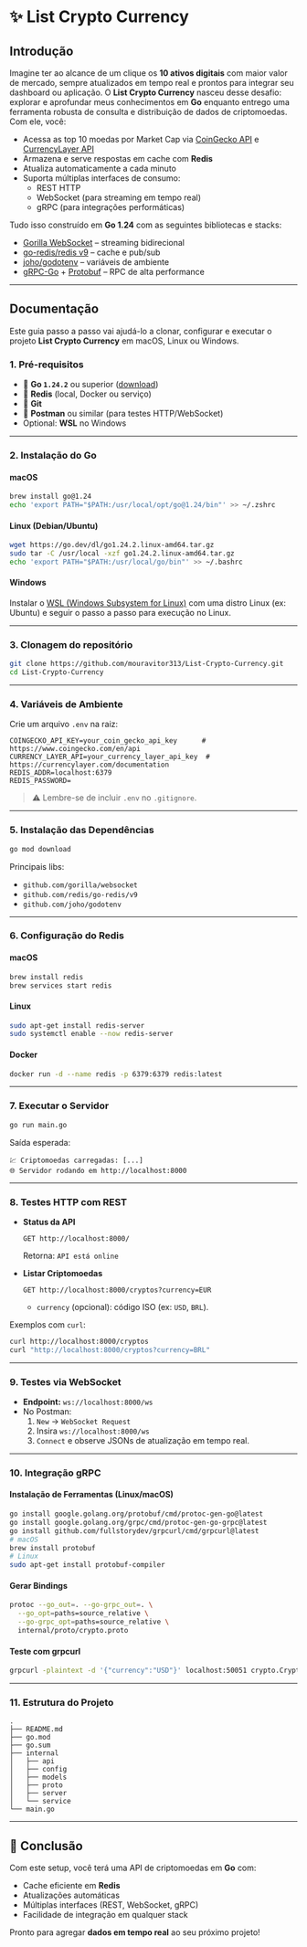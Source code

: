 # ✨ List Crypto Currency

## Introdução

Imagine ter ao alcance de um clique os **10 ativos digitais** com maior valor de mercado, sempre atualizados em tempo real e prontos para integrar seu dashboard ou aplicação.
O **List Crypto Currency** nasceu desse desafio: explorar e aprofundar meus conhecimentos em **Go** enquanto entrego uma ferramenta robusta de consulta e distribuição de dados de criptomoedas. Com ele, você:

- Acessa as top 10 moedas por Market Cap via [CoinGecko API](https://www.coingecko.com/en/api) e [CurrencyLayer API](https://currencylayer.com/documentation)
- Armazena e serve respostas em cache com **Redis**
- Atualiza automaticamente a cada minuto
- Suporta múltiplas interfaces de consumo:
  - REST HTTP
  - WebSocket (para streaming em tempo real)
  - gRPC (para integrações performáticas)

Tudo isso construído em **Go 1.24** com as seguintes bibliotecas e stacks:

- [Gorilla WebSocket](https://github.com/gorilla/websocket) – streaming bidirecional
- [go-redis/redis v9](https://github.com/redis/go-redis) – cache e pub/sub
- [joho/godotenv](https://github.com/joho/godotenv) – variáveis de ambiente
- [gRPC-Go](https://grpc.io/docs/languages/go/) + [Protobuf](https://developers.google.com/protocol-buffers) – RPC de alta performance

---

## Documentação

Este guia passo a passo vai ajudá-lo a clonar, configurar e executar o projeto **List Crypto Currency** em macOS, Linux ou Windows.

### 1. Pré-requisitos

- 🐹 **Go `1.24.2`** ou superior ([download](https://go.dev/dl/))
- 🧠 **Redis** (local, Docker ou serviço)
- 🧬 **Git**
- 🧪 **Postman** ou similar (para testes HTTP/WebSocket)
- Optional: **WSL** no Windows

---

### 2. Instalação do Go

#### macOS

```bash
brew install go@1.24
echo 'export PATH="$PATH:/usr/local/opt/go@1.24/bin"' >> ~/.zshrc
```

#### Linux (Debian/Ubuntu)

```bash
wget https://go.dev/dl/go1.24.2.linux-amd64.tar.gz
sudo tar -C /usr/local -xzf go1.24.2.linux-amd64.tar.gz
echo 'export PATH="$PATH:/usr/local/go/bin"' >> ~/.bashrc
```

#### Windows

Instalar o [WSL (Windows Subsystem for Linux)](https://learn.microsoft.com/pt-br/windows/wsl/install) com uma distro Linux (ex: Ubuntu) e seguir o passo a passo para execução no Linux.

---

### 3. Clonagem do repositório

```bash
git clone https://github.com/mouravitor313/List-Crypto-Currency.git
cd List-Crypto-Currency
```

---

### 4. Variáveis de Ambiente

Crie um arquivo `.env` na raiz:

```env
COINGECKO_API_KEY=your_coin_gecko_api_key      # https://www.coingecko.com/en/api
CURRENCY_LAYER_API=your_currency_layer_api_key  # https://currencylayer.com/documentation
REDIS_ADDR=localhost:6379
REDIS_PASSWORD=
```

> ⚠️ Lembre-se de incluir `.env` no `.gitignore`.

---

### 5. Instalação das Dependências

```bash
go mod download
```

Principais libs:

- `github.com/gorilla/websocket`
- `github.com/redis/go-redis/v9`
- `github.com/joho/godotenv`

---

### 6. Configuração do Redis

#### macOS

```bash
brew install redis
brew services start redis
```

#### Linux

```bash
sudo apt-get install redis-server
sudo systemctl enable --now redis-server
```

#### Docker

```bash
docker run -d --name redis -p 6379:6379 redis:latest
```

---

### 7. Executar o Servidor

```bash
go run main.go
```

Saída esperada:

```text
💹 Criptomoedas carregadas: [...]
🌐 Servidor rodando em http://localhost:8000
```

---

### 8. Testes HTTP com REST

-   **Status da API**

    ```http
    GET http://localhost:8000/
    ```

    Retorna: `API está online`

-   **Listar Criptomoedas**

    ```http
    GET http://localhost:8000/cryptos?currency=EUR
    ```

    -   `currency` (opcional): código ISO (ex: `USD`, `BRL`).

Exemplos com `curl`:

```bash
curl http://localhost:8000/cryptos
curl "http://localhost:8000/cryptos?currency=BRL"
```

---

### 9. Testes via WebSocket

-   **Endpoint:** `ws://localhost:8000/ws`
-   No Postman:
    1.  `New` → `WebSocket Request`
    2.  Insira `ws://localhost:8000/ws`
    3.  `Connect` e observe JSONs de atualização em tempo real.

---

### 10. Integração gRPC

#### Instalação de Ferramentas (Linux/macOS)

```bash
go install google.golang.org/protobuf/cmd/protoc-gen-go@latest
go install google.golang.org/grpc/cmd/protoc-gen-go-grpc@latest
go install github.com/fullstorydev/grpcurl/cmd/grpcurl@latest
# macOS
brew install protobuf
# Linux
sudo apt-get install protobuf-compiler
```

#### Gerar Bindings

```bash
protoc --go_out=. --go-grpc_out=. \
  --go_opt=paths=source_relative \
  --go-grpc_opt=paths=source_relative \
  internal/proto/crypto.proto
```

#### Teste com grpcurl

```bash
grpcurl -plaintext -d '{"currency":"USD"}' localhost:50051 crypto.CryptoService/GetTopCryptos
```
---

### 11. Estrutura do Projeto

```text
.
├── README.md
├── go.mod
├── go.sum
├── internal
│   ├── api
│   ├── config
│   ├── models
│   ├── proto
│   ├── server
│   └── service
└── main.go
```

---

## 🎉 Conclusão

Com este setup, você terá uma API de criptomoedas em **Go** com:

- Cache eficiente em **Redis**
- Atualizações automáticas
- Múltiplas interfaces (REST, WebSocket, gRPC)
- Facilidade de integração em qualquer stack

Pronto para agregar **dados em tempo real** ao seu próximo projeto!
